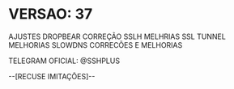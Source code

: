# VERSAO: 37
AJUSTES DROPBEAR
CORREÇÃO SSLH
MELHRIAS SSL TUNNEL
MELHORIAS SLOWDNS
CORRECÕES E MELHORIAS

TELEGRAM OFICIAL: @SSHPLUS

--[RECUSE IMITAÇŌES]--

